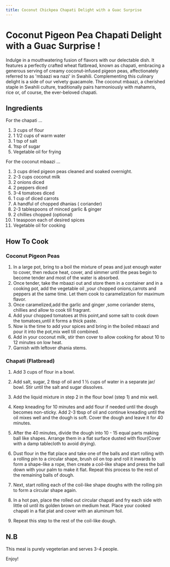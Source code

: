 ```yaml
---
title: Coconut Chickpea Chapati Delight with a Guac Surprise
---
```


# Coconut Pigeon Pea Chapati Delight with a Guac Surprise !

Indulge in a mouthwatering fusion of flavors with our delectable dish. It features a perfectly crafted wheat flatbread, known as chapati, embracing a generous serving of creamy coconut-infused pigeon peas, affectionately referred to as 'mbaazi wa nazi' in Swahili. Complementing this culinary delight is a side of our velvety guacamole. The coconut mbaazi, a cherished staple in Swahili culture, traditionally pairs harmoniously with mahamris, rice or, of course, the ever-beloved chapati.

## Ingredients

For the chapati ...

1. 3 cups of flour
2. 1 1/2 cups of warm water
3. 1 tsp of salt
4. 1tsp of sugar
5. Vegetable oil for frying
  
For the coconut mbaazi ...
1. 3 cups dried pigeon peas cleaned and soaked overnight.
2. 2-3 cups coconut milk
3. 2 onions diced
4. 2 peppers diced
5. 3-4 tomatoes diced
6. 1 cup of diced carrots
7. A handful of chopped dhanias ( coriander)
8. 2-3 tablespoons of minced garlic & ginger
9. 2 chillies chopped (optional)
10. 1 teaspoon each of desired spices
11. Vegetable oil for cooking

## How To Cook
### Coconut Pigeon Peas

1. In a large pot, bring to a boil the mixture of peas and just enough water to cover, then reduce heat, cover, and simmer until the peas begin to become tender and most of the water is absorbed.
2. Once tender, take the mbaazi out and store them in a container and in a cooking pot, add the vegetable oil ,your chopped onions,carrots and peppers at the same time. Let them cook to caramelization for maximum flavor.
3. Once caramelized,add the garlic and ginger ,some coriander stems, chillies and allow to cook till fragrant.
4. Add your chopped tomatoes at this point,and some salt to cook down the tomatoes,until it forms a thick paste.
5. Now is the time to add your spices and bring in the boiled mbaazi and pour it into the pot,mix well till combined.
6. Add in your coconut milk, stir then cover to allow cooking for about 10 to 12 minutes on low heat.
7. Garnish with leftover dhania stems.

### Chapati (Flatbread)

1. Add 3 cups of flour in a bowl.

2. Add salt, sugar, 2 tbsp of oil and 1 ½ cups of water in a separate jar/ bowl. Stir until the salt and sugar dissolves.

3.  Add the liquid mixture in step 2 in the flour bowl (step 1) and mix well.

4.  Keep kneading for 10 minutes and add flour if needed until the dough becomes non-sticky. Add 2-3 tbsp of oil and continue kneading until the oil mixes well and the dough is soft. Cover the dough and leave it for 40 minutes.

5.  After the 40 minutes, divide the dough into 10 - 15 equal parts making ball like shapes. Arrange them in a flat surface dusted with flour(Cover with a damp tablecloth to avoid drying).

6.  Dust flour in the flat place and take one of the balls and start rolling with a rolling pin to a circular shape, brush oil on top and roll it inwards to form a shape-like a rope, then create a coil-like shape and press the ball down with your palm to make it flat. Repeat this process to the rest of the remaining balls of dough.

7.  Next, start rolling each of the coil-like shape doughs with the rolling pin to form a circular shape again.

8.  In a hot pan, place the rolled out circular chapati and fry each side with little oil until its golden brown on medium heat. Place your cooked chapati in a flat plat and cover with an aluminum foil.

9.  Repeat this step to the rest of the coil-like dough.

## N.B
This meal is purely vegeterian and serves 3-4 people.

Enjoy!



